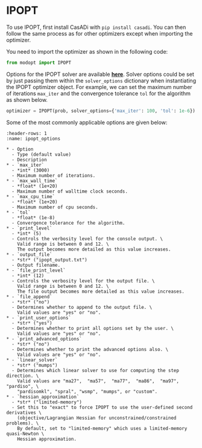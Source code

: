 # IPOPT

To use IPOPT, first install CasADi with `pip install casadi`.
You can then follow the same process as for other optimizers
except when importing the optimizer.

You need to import the optimizer as shown in the following code:

```py
from modopt import IPOPT
```

Options for the IPOPT solver are available **[here](https://coin-or.github.io/Ipopt/OPTIONS.html)**.
Solver options could be set by just passing them within the `solver_options` 
dictionary when instantiating the IPOPT optimizer object.
For example, we can set the maximum number of iterations `max_iter` 
and the convergence tolerance `tol` for the algorithm as shown below.

```py
optimizer = IPOPT(prob, solver_options={'max_iter': 100, 'tol': 1e-6})
```

Some of the most commonly applicable options are given below:

```{list-table} IPOPT solver options
:header-rows: 1
:name: ipopt_options

* - Option
  - Type (default value)
  - Description
* - `max_iter`
  - *int* (3000)
  - Maximum number of iterations.
* - `max_wall_time`
  - *float* (1e+20)
  - Maximum number of walltime clock seconds.
* - `max_cpu_time`
  - *float* (1e+20)
  - Maximum number of cpu seconds.
* - `tol`
  - *float* (1e-8)
  - Convergence tolerance for the algorithm.
* - `print_level`
  - *int* (5)
  - Controls the verbosity level for the console output. \
    Valid range is between 0 and 12. \
    The output becomes more detailed as this value increases.
* - `output_file`
  - *str* ("ipopt_output.txt")
  - Output filename.
* - `file_print_level`
  - *int* (12)
  - Controls the verbosity level for the output file. \
    Valid range is between 0 and 12. \
    The file output becomes more detailed as this value increases.
* - `file_append`
  - *str* ("no")
  - Determines whether to append to the output file. \
    Valid values are "yes" or "no".
* - `print_user_options`
  - *str* ("yes")
  - Determines whether to print all options set by the user. \
    Valid values are "yes" or "no".
* - `print_advanced_options`
  - *str* ("no")
  - Determines whether to print the advanced options also. \
    Valid values are "yes" or "no".
* - `linear_solver`
  - *str* ("mumps")
  - Determines which linear solver to use for computing the step direction. \
    Valid values are "ma27",  "ma57",  "ma77",  "ma86",  "ma97",  "pardiso", \
    "pardisomkl", "spral", "wsmp", "mumps", or "custom".
* - `hessian_approximation`
  - *str* ("limited-memory")
  - Set this to "exact" to force IPOPT to use the user-defined second derivatives \
    (objective/Lagrangian Hessian for unconstrained/constrained problems). \
    By default, set to "limited-memory" which uses a limited-memory quasi-Newton \
    Hessian approximation.
```